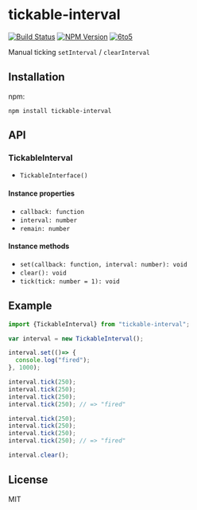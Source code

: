 # tickable-interval
[![Build Status](http://img.shields.io/travis/mohayonao/tickable-interval.svg?style=flat)](https://travis-ci.org/mohayonao/tickable-interval)
[![NPM Version](http://img.shields.io/npm/v/tickable-interval.svg?style=flat)](https://www.npmjs.org/package/tickable-interval)
[![6to5](http://img.shields.io/badge/module-6to5-yellow.svg?style=flat)](https://6to5.org/)

Manual ticking `setInterval` / `clearInterval`

## Installation

npm:

```
npm install tickable-interval
```

## API

### TickableInterval
  - `TickableInterface()`

#### Instance properties
  - `callback: function`
  - `interval: number`
  - `remain: number`

#### Instance methods

- `set(callback: function, interval: number): void`
- `clear(): void`
- `tick(tick: number = 1): void`

## Example

```javascript
import {TickableInterval} from "tickable-interval";

var interval = new TickableInterval();

interval.set(()=> {
  console.log("fired");
}, 1000);

interval.tick(250);
interval.tick(250);
interval.tick(250);
interval.tick(250); // => "fired"

interval.tick(250);
interval.tick(250);
interval.tick(250);
interval.tick(250); // => "fired"

interval.clear();
```

## License

MIT
